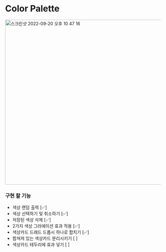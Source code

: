 # Color Palette

<img width="533" alt="스크린샷 2022-09-20 오후 10 47 16" src="https://user-images.githubusercontent.com/53461370/191274919-37e8f83a-0b14-4189-acaa-7bfc9301a528.png">

### 구현 할 기능

- 색상 랜덤 출력 [✅]
- 색상 선택하기 및 취소하기 [✅]
- 저장된 색상 삭제 [✅]
- 2가지 색상 그라에이션 효과 적용 [✅]
- 색상카드 드래드 드롭시 하나로 합치기 [✅]
- 합쳐져 있는 색상카드 분리시키기 [ ]
- 색상카드 테두리에 효과 넣기 [ ]
